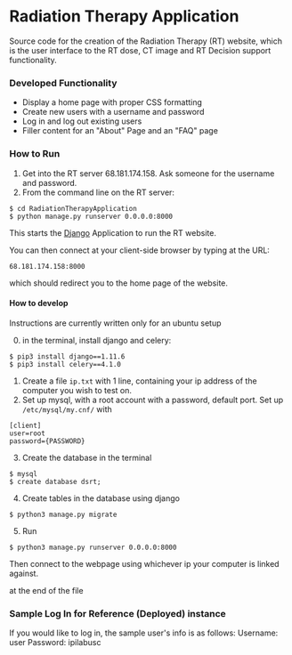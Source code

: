 # Radiation Therapy Application

Source code for the creation of the Radiation Therapy (RT) website, which is the user interface
to the RT dose, CT image and RT Decision support functionality.

### Developed Functionality
* Display a home page with proper CSS formatting
* Create new users with a username and password
* Log in and log out existing users
* Filler content for an "About" Page and an "FAQ" page

### How to Run
1) Get into the RT server 68.181.174.158. Ask someone for the username and password.
2) From the command line on the RT server:
```
$ cd RadiationTherapyApplication
$ python manage.py runserver 0.0.0.0:8000
```
This starts the [Django](https://www.djangoproject.com/) Application to run the RT website. 

You can then connect at your client-side browser by typing at the URL:
```
68.181.174.158:8000
```
which should redirect you to the home page of the website. 

#### How to develop

Instructions are currently written only for an ubuntu setup

0) in the terminal, install django and celery:
```
$ pip3 install django==1.11.6
$ pip3 install celery==4.1.0
```
1) Create a file `ip.txt` with 1 line, containing your ip address of the computer
you wish to test on. 
2) Set up mysql, with a root account with a password, default port. Set up `/etc/mysql/my.cnf/` with
```
[client]
user=root
password={PASSWORD}
``` 
3) Create the database in the terminal
```
$ mysql
$ create database dsrt;
```
4) Create tables in the database using django
```
$ python3 manage.py migrate
```
5) Run
```
$ python3 manage.py runserver 0.0.0.0:8000
```
Then connect to the webpage using whichever ip your computer is linked against.

at the end of the file

### Sample Log In for Reference (Deployed) instance

If you would like to log in, the sample user's info is as follows:
Username: user
Password: ipilabusc
